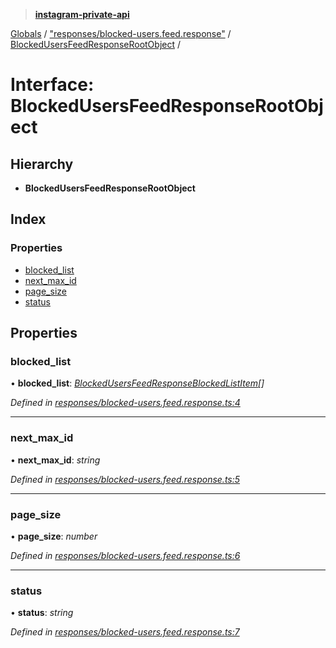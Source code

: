 > **[instagram-private-api](../README.md)**

[Globals](../README.md) / ["responses/blocked-users.feed.response"](../modules/_responses_blocked_users_feed_response_.md) / [BlockedUsersFeedResponseRootObject](_responses_blocked_users_feed_response_.blockedusersfeedresponserootobject.md) /

# Interface: BlockedUsersFeedResponseRootObject

## Hierarchy

* **BlockedUsersFeedResponseRootObject**

## Index

### Properties

* [blocked_list](_responses_blocked_users_feed_response_.blockedusersfeedresponserootobject.md#blocked_list)
* [next_max_id](_responses_blocked_users_feed_response_.blockedusersfeedresponserootobject.md#next_max_id)
* [page_size](_responses_blocked_users_feed_response_.blockedusersfeedresponserootobject.md#page_size)
* [status](_responses_blocked_users_feed_response_.blockedusersfeedresponserootobject.md#status)

## Properties

###  blocked_list

• **blocked_list**: *[BlockedUsersFeedResponseBlockedListItem](../classes/_responses_blocked_users_feed_response_.blockedusersfeedresponseblockedlistitem.md)[]*

*Defined in [responses/blocked-users.feed.response.ts:4](https://github.com/dilame/instagram-private-api/blob/3e16058/src/responses/blocked-users.feed.response.ts#L4)*

___

###  next_max_id

• **next_max_id**: *string*

*Defined in [responses/blocked-users.feed.response.ts:5](https://github.com/dilame/instagram-private-api/blob/3e16058/src/responses/blocked-users.feed.response.ts#L5)*

___

###  page_size

• **page_size**: *number*

*Defined in [responses/blocked-users.feed.response.ts:6](https://github.com/dilame/instagram-private-api/blob/3e16058/src/responses/blocked-users.feed.response.ts#L6)*

___

###  status

• **status**: *string*

*Defined in [responses/blocked-users.feed.response.ts:7](https://github.com/dilame/instagram-private-api/blob/3e16058/src/responses/blocked-users.feed.response.ts#L7)*